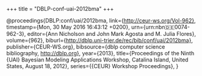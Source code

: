 +++
title = "DBLP-conf-uai-2012bma"
+++

@proceedings{DBLP:conf/uai/2012bma,
   link={http://ceur-ws.org/Vol-962},
   timestamp={Mon, 30 May 2016 16:43:12 +0200},
   urn={urn:nbn:de:0074-962-3},
   editor={Ann Nicholson and
John Mark Agosta and
M. Julia Flores},
   volume={962},
   biburl={http://dblp.uni-trier.de/rec/bib/conf/uai/2012bma},
   publisher={CEUR-WS.org},
   bibsource={dblp computer science bibliography, http://dblp.org},
   year={2013},
   title={Proceedings of the Ninth {UAI} Bayesian Modeling Applications Workshop, Catalina Island, United States, August 18, 2012},
   series={{CEUR} Workshop Proceedings},
}
